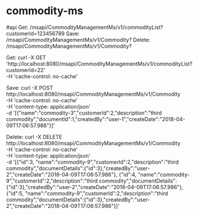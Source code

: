 # commodity-ms
#api
Get: /msapi/CommodityManagementMs/v1/commodityList?customerId=123456789
Save: /msapi/CommodityManagementMs/v1/Commodity?
Delete: /msapi/CommodityManagementMs/v1/Commodity?

Get:
curl -X GET \
  'http://localhost:8080/msapi/CommodityManagementMs/v1/commodityList?customerId=22' \
  -H 'cache-control: no-cache'

Save:
curl -X POST \
  http://localhost:8080/msapi/CommodityManagementMs/v1/Commodity \
  -H 'cache-control: no-cache' \
  -H 'content-type: application/json' \
  -d '[{"name":"commodity-3","customerId":2,"description":"third commodity","documentId":1,"createdBy":"user-1","createDate":"2018-04-09T17:06:57.986"}]'

Delete:
curl -X DELETE \
  http://localhost:8080/msapi/CommodityManagementMs/v1/Commodity \
  -H 'cache-control: no-cache' \
  -H 'content-type: application/json' \
  -d '[{"id":3, "name":"commodity-9","customerId":2,"description":"third commodity","documentDetails":{"id":3},"createdBy":"user-2","createDate":"2018-04-09T17:06:57.986"}, {"id":4, "name":"commodity-9","customerId":2,"description":"third commodity","documentDetails":{"id":3},"createdBy":"user-2","createDate":"2018-04-09T17:06:57.986"}, {"id":5, "name":"commodity-9","customerId":2,"description":"third commodity","documentDetails":{"id":3},"createdBy":"user-2","createDate":"2018-04-09T17:06:57.986"}]'
